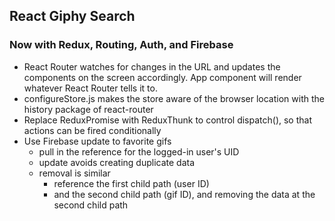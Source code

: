 ## React Giphy Search
### Now with Redux, Routing, Auth, and Firebase

- React Router watches for changes in the URL and updates the components on the screen accordingly. App component will render whatever React Router tells it to.
- configureStore.js makes the store aware of the browser location with the history package of react-router
- Replace ReduxPromise with ReduxThunk to control dispatch(), so that actions can be fired conditionally
- Use Firebase update to favorite gifs
    - pull in the reference for the logged-in user's UID
    - update avoids creating duplicate data
    - removal is similar
        - reference the first child path (user ID)
        - and the second child path (gif ID), and removing the data at the second child path
